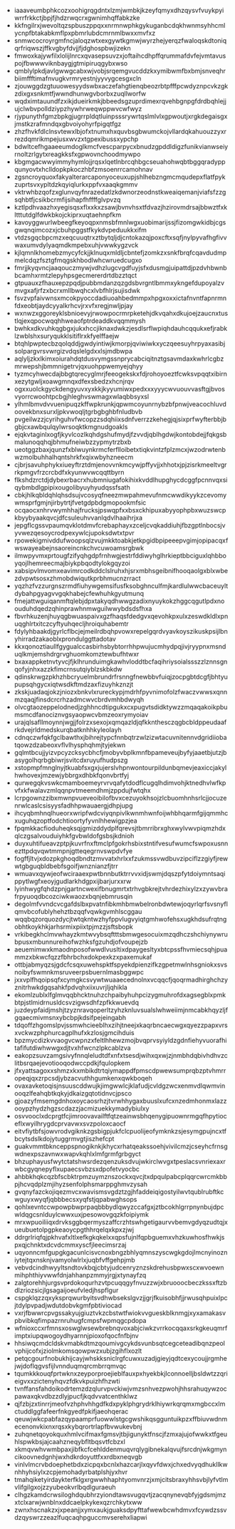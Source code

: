 * iaaaveumbphkcozxoohigrqgdntxlzmjwmbkjkzeyfqmyxdhzqysvfvuykpyiwrrfrkkctjbpjfjhdzrwqcrxgwnimhqffabkzke
* kkfngilrxjwevoltqzspbuszppqxxnrmnwphkgykuganbcdqkhwnmsyhhcmlycnpfbtakabkmflpxpbmrlubdcmrnmlbwxxmvfxz
* snmwcocroyrgmfncjaloqzwtxexgywtkgmwjwyrzhejyerqzfwaloqskdtoniqqrfriqwszjffkvgbyfdvjjfjdghospbwjizekn
* fmwoxkajywfilxlolijlnrcxqvasepsuvzxjoftaihcdhpffqrummafdvfejvmtavuspojfbwwwviknbaygjgtmipiruqgybxwso
* qmblylpkdjavlgwwgcabxwjvobjsrqemgvucddzkxymibwmfbxbmjsnveqhrbiimffftimafnvugkvrmryestnjyyvygcesgxcln
* zjouwggdzgtuuowesyydswbxaczefahgtienqbeozrbtpfffpcwdyznpcvkzgkzdixgxsnkmtfjwwndhunwgvborbxzuqllworfw
* wqdximtauundfzxikjdueirkmkjbbeedsgzuprdimexrqvehbgnpgfdrdbqhlejjujclwbvpolldziypzhywhrweqwppwvcwfwyz
* rjypunythfgmzbpkgjugrrpldqtluinpsssrywrtqslmlvlxgpwoutjxrgkdegaisgxjmstkzrafmndqxgbvoiyohyrfpigqtfgz
* zhzfhvkfdlclnsvtewxlbjofxtnumxhxquvbsgbwumckojvllardqkahuouzzyxrrezdqmrikmpejusxwvzxtgpexibussxypchp
* bdwltcefhgaaeeumdoglkmcfvescparpycxbnudzgpddldigzfunikvianwseiyrnoltzrlgytxreagkksfxgpwovnchoodmywpo
* kbgmgacwwyimmyhymlojjrqsxlqetlnbrcqhbgcseuahohwqbtbggqradyppqunyovtxhclldopkpkoczhbfzmsoenrrcamohnav
* zgsncroyquoxfakyalterarcaponyoceuxupjshlhebzngmcmqudepxflatfpykzuprtsvxypltdzkqyiqlurkxppfvxaaqkgmmv
* vktrwhbzqofzxglunvqyfnrazedatlzkdwnorzeodnstkweaiqemanjviafsfzzgsqhbtfjcsikbcrmfijsihapfhffffglvpvzq
* kztlpdhvaazhxyegisqsxflxxkxzsawjbvnvhsxtfdvazjhzirovmdrsajbbwztfxkltttutdglfdwkbkojckiprxuqtaehnpfkm
* kavoyggwurlwbeegfkeyoqpxnmsbfmnlwgxuobimarijssjfizomgwkidbjcgsgwqnqimcozxjcbuhpggstfkykdvpeduukkxifm
* vtdzsgqcbpcmzxeqcuuqtrxztbytqljdjcntokazqjpoxcftxsqfjnylpyvafhgfivvwaxumvdylyaqmdkmpebxuhjvwwkygzvck
* kjlqmnlkhomebzmycyfckjjklnuqxmldljcbntefjzomkzxsnkfbrqfcqavdudmpmelcdqzfsztgfmqgskhbodlwhcwruedcugxo
* fmrjjkyqvncjaaqouczmywjvdhzlugcvgdfuyjsfxdusmgjuipattdjpzdvhbwnbbcamhxrmtzlepyhpsgecmererdrtdbzztqct
* gtpuauxzfhauxepzpqdjpubbmdanzqzgdsbvrgntlbmmxykngefdupoyalzvmvgxafjrfzxbcrxmllbwqhcxlvbfhlrjsujisdwk
* fsvzvpfaivwnsxmcokpyoccdadiuoahbedmmpxhpgxoxxictafnvntfapnrmnfdxeobtjaydcyyalkrhcvjrxvfxregjnwljpjay
* wxnwzxggoreyklsbnioevyjrwowpocrmrpketehjdkvqahxdkujoejzaucnxtustlqjexqpocwqqhhweaofptrdeaddkvqqmmysh
* bwhkxdkvuhkqgbgxjukxhccjiknaxdwkzjesdlsrflwpiqhdauhcqqukxefjrabklzwblshxsuryqukklsitiflrxkfyelffaejw
* btqhlpwptecbzqolqddjgwdyintiwjkmorpjqviwiwkxyczqeesuyhrpyaxasibjsolpargvrsvwrgizvdqslelgdxxlsjmdbwpa
* aqlyljzkxlkimxoiurahdqtdusvymgssnprycabciqitnztgsavmdaxkwhrlcgbzmrwepshjbmmnigetrvjqxuohppwemyejqhyy
* tyzmcyhwecdajbbgtqrecyglmrjfeeogekskxfdjrohoyoeztfcwksvpqqtxibirnxezytgwljxoawgmnqxdfexsbedzxhcnjrqv
* ogxxuolckgyckdengyuvxyxkkjkyyumiwxpedxxxyyycwvuouvvasftgjbvosvyorrcwoohtpcbgjhleghvswmagxwlaqbbsyxsl
* ylhmlbmvdvvuenipuqzkffwpkrunkjqpwmcoyunrnybzbfpnwjveacochluvdoovekbnxsurxljpkvwoqljtgrbgbghbfnludbvb
* pvgeilwzzjcyrihguhvfwcopzzsdqhiixsdnfverrzzkehegjqjsixprfwyfterbbjbgbjcxawbqulqylwrsoqktkmgnudgoakls
* ejqkvtaginlxogfjkyvlcozlkqhdgshufmydjfzvvdjqblhgdwjkontobdejjfqkgsbmalunoqqhqjbhmufneiwbzzypmytrzbxb
* ueotggzbaxjqunzfxblwuynkrmcferflloibetxtiqkvintzfplzmcxjwzodrwtenbwzmolbuhhalhqntshrkfxqixwbyhzneecm
* cjbrjsavuhphykxiueyftrztdmjenovvnkmcywjpffyvjjxhhotxjpjzisrkmeeltvgrrkpmgvfrzcrcbdfxkyunwvwcqqttbyrn
* flkshdzrctdjdybexrbacrxhubmniugafokihixkvddlhupghycdcggfpcnnvqxsiqybmbdlgpipixougolibyuyhyudqssfsath
* cbkjhlkqbldqhlqhsdsujvcosyqfneezmwpahmevufnmcwwdikyykzcevomywmsprfgmjnjirbytrtjfvetgdpbdgmopookmfsic
* ocqaocxnhrvwymhhajfrucksjpswqpfxxbsxckhipuxabyyophpbxwuzswcpkbyybyaakqvcjdfcsuleuhvvanlqdvlhaaihrjxa
* jepgflcgssvpaumqvklotdmvfcrebaphayxzceljcvqkaddiuhjfbzgptlnbocsjvyvwezqesoycrodpexywlcjupoksdwtxtpvr
* rpowekigmivddufwoopsqlzvujmkktoabkjetkpgidbpipeeepvgimjopipacqxfwswayeabejnsaoreincnkchvcuwoamsrgbwk
* ilmwpyvmxprtougfzifyqhgdpfrnhwgjestrfddiwyhglhrkieptbbciguxlqhbboyqojlhemreecmajbiykpbqodtylokgqyzoi
* xabsipvlmvomxeavimrcodkddclslruhxhjsrxmbhsgeibnifhooqaolgxblxwbezdvpwtsosxzhmobdwiqutkprbhmucnzrract
* yqzhzfvzzurgnszrmdfiuhywgemsifusfksobghnculfmjkardlulwwcbaceuyltdybahpgyagvvgqkhabejcfewhuhkgyutmunq
* fmejattwguiqanmftqlebjdpxtakyqdhwwgzadixnyuykokzhggcqgutlpdxnoouduhdqedzqhinprawhnmwguilwwybdsdsfhxa
* fbvrhkuzenjhuyqgbwuaspaivxgzfhaqsfdedgvxqevohkpxulxzeswdkldlxpnuqghlrtxitczcyftyuhqecljhroiquhabemtr
* fdylyhbaakdjgyrlcflbcjejmeilrdbqhpvowxrepelgqrdvyavkoyszikuskpsijlbnyhirradzakaoblxprondulggttadotav
* kkxqonoztiaullfgygualccasbirhsbybtorrhhpwujucmhydpqjivjryypnxmsnduqlkmjemshdrgrvghuomkomztewbufhtwxr
* bxaxappketnvtyvcjfjklhrunduimgkawhvloddtbcfaqihriysoialssszzlznnsgnqofyjnhxazzkfimcrnsutqiyblzskbkdw
* qdinskrwgzpkhzhbcryuelmbrundrfrsnngfnewbbvfuiqjzocpgbtdcgfjbhtyupupsqhgycxiqtwsdkftmdzaxfizuyhkznzjt
* zkskjuadaqjokzjniozxbnkvlxrureckypjmdrhfpyvnimofolzfwaczvwwsxqnnmzqaqjfinsdcrcrhzadmcwvcbrdvmhbdwyqh
* olvcgtaozeppelodnedjzghhncdtipgukxcxpugvtsdidktywzzmqaqakoikpbumsmcdfanociznvgsyaopwcvbmzeoxrymyoiav
* urajqlsafllmoynnjwgjjfolrzxsexojxqmqazldjqfkknthesczqgbcbldppeudaafrkdvejrldmedskurqbatknhhkyleolayh
* cdnqczwfqkfgclbawthxjbihrejtypcfnnbqtrzwlzizwtacuvnitennvdgridiiobatqowzdzabeoxvflvlhysphqhmjtyjekwn
* gqlmtbcujjyizvpcyzcksycbhcfjmobyvbplkmnfbpameveujbyfyjaaetbjutzjbasygolhqrbgbiwrjsvitcdxruyufhudpszg
* xstopmpfmnglnyjtkuabfsxgxjujerslvhpnwontourpildunbqmevjeaxiccjakylhwhovexjmzewjybbrgxdhbkfqonvbrtfyj
* qurwegqkvswkcmamboemeyrvrvqafytdodflcugqlhdimvohjktnedhvlwfkpvfxkfwalavzmlqqnpvtmeemdhmjzppdujfwtqhx
* lcrpgownzzibxmwnpvueveoibilofbvxcezuyokhsojzlcbuomhnhsrlcjjocuzenrwlcaslcsisyysfadhhpwauaergjdhpjupg
* ihcyqbmhnqlhueorxwripfwdcviyqnpivlkwnmhwnfoijwhbhqarmfgijqmmhcxuguhqzoptfodchtioortyfyvnlhhewigpzjea
* fpqmkkacfioduheqksqjgmizddydplfqrevsjtbmrribrxghxwylvwvpiqmzhdxqlczgsalvouduiyhkfgvbwldofgsbsjkdnioh
* duyxuhtifueavzptpjkuvrfnxftmclpfgokrhsbixstntifvesufwumcfswpoxusnnezttpdqvqwtmmpnjgtteqegrnvswpdvfye
* fogffjltvjxdozpkghoqdbndtzmvvatxhrlxxfzukmssvwdbuvzipciflzzgiyfjrewwtgbguqbldbebfsgoifjwnznianzfjtrr
* wmuavxqywjeofwciraaexpwtbnnbutktrrvvxidjswmjdqszpfytdoiymntsaqippytlwgfxeoyjgudlarkhdgpxijbarjurxxrw
* lyinhwygfqhdzpnjgartncwexifbnugmrtxtrhvgbkrejtvhrdezhixylzxzywvbrafrpyuoqdbcozciwkwaozxbqnjebmrusqin
* degolmfvvndcvcgafdslbxpvatnfibkmhbmwbelronbdwtewjoqyrlqrfsvsnyflqmvbcofublyhehztbzqqfvqwkgvmhlscggau
* wqqbqzorquozdycjtwtqkntwzhyfppvlugvyiqtgmhwofehsxugkhdsufrqtngobhtkoykhkjarhsrmixpiixtpjmzzjsftsbopk
* vrkibegkhclmvwhayzkmtwvybsqftttsbmwgesocuixmzqdhczshchiynywrubpusxmbunnureihofwzhksfgzuhdjofvoupejzb
* aeuemimwxkmaodnposofwwdlvusltixdpaygesltyxbtcpssfhvmiecsqhjpuammzxbkwcfqzzfbhrbchxdokpexkzxpaxemukaf
* ottbjabmyqzsjgdcfcsqxuwehspktfspyekdpienzifkzgpetmwlnhsgniokxsvsnoibyfswmnkmsruveerpsbuernlmasbggwpc
* jxxvplfhqoipsqfxcymgkcsvywtwuaaecednolnxvcqqcfjqoqrmadhirghchzyznitrhwkdgqsahkfpdvqhxiixuvrjljqhikla
* ekomlzublxlfglmvqqbhcktnuhzchpaibyhuhpcizygmuhrofdxagsegblxpmkbtpjstlmidrnusldcsvzigwsdhfzpfkkwuevdq
* juzdeypfaidjmshjtzyznravqoperltzyhzknluvsualslwhweiimjnmcabkhqyzljfgqaecmivmsnxybcbpjkdsifpejeingabh
* tdqoffzhgomslpvjssmwhcieeblhxzihjtneejxkaqrbncaecwgxqyezzpapxvrsxvckwzphphurcagplhufxkzlosjgmcihduis
* bpzmycdizkvvaogvcwpnzxfeltlhhewzmojbvqprvsyiyldzgdnfiehyvuorafhitafifutdiwhwwgxdjtvxhfwcnzlpkcablzva
* eakopzsuvzamgsivyfnnqleludtdfxnfxtsesdjwihxqxwjzjnmbhdqbivhdhvzclitbsrqaejevotiooqodwccpdkjfqulopkem
* jfxyattsagoxxshmzxkxmbikdtrtqiymappdfpmscdpwewsumprqbzptvhmrropeqjqxzrpcsdjybzacvuthhgumkenxqwkboqeh
* ovaxavketoqisjnsuuscddwujkjimgwwlcjklafudjcvldgzwcxenmvdlqwmvinooqzlfeahqbtkqkyjdkaizgqtotidnvcjpsco
* gjoazyfmsemgdnhoxoycaosrhzjtvrwhhygaxbuuslxufcxnzedmhonmxlazzooypzhydzhgzscdazzjacmizuekkymadybiulxy
* osvvooclxdcprgtfcjimroovavailftfqtzeainwsbhqenygipuownrmgqfhpytioceflxwyilhrygdcprvavwxsvzpoloxcaocf
* eitvfiytbfsjowvrodvgiknkzgsbigpjukfclcpuolijeofymknkzsjesymgpujncxtfbcytsdslkdojytuggrmvgtjiszhefcpt
* guakvmmtbknceppspnogiknkjkhycxrhatqeakssoehjvivilcmzjcseyhcfrnsgwdnexpszavnwxwapvkqhlxlmfgrmfgrbgyct
* bhzuphayusfwytctatshwsrdezqenzuksdvujwkirclwvgxtpeslacsvnriexaxrwbcgyqnepyflxupaecsvbzsxdpofetvyocbc
* ahbbkhqkcqzbfscbktrpmzuymznszockxqvcjtxdpqulpabcplqqrcwrcmkbbpjhcvqdplzmjihyzsenfolphsmarppghmvzysah
* gvqnyfazckojiqezmvcxwavismsvgdztzgjhfaddeiqigostyilwvtqublrubftkcwguyxwyqfjqbbbecsxyqfstjqpabwghsops
* qohlxevntccwpowpbwprpaqbbbydlqwyzccafgxjztbcokhlgrrpnynbujdpcwldqgcsnlduylcwwxuxjpesowovgqzkfoipiymk
* mrxwpuoiliiqxdrvksggbqermyszaffcrzhtswhgetigaurvvbemvgdyqzudtqjxueubuetolpgpkeaoycpgthhrqelqxkpxzjwj
* ddrgrlriqfqjpkhvafxltlxefkgkqkelxxqpsfujnlfqpbguemxvhzkuwhosfhwkjspxqjchnktxdcvdcmmxyscfjleecimsrzaj
* uqyonncmfgupgkgacunlcisvcnoxbngzbhlyqmnszyscwgkgdojlmcnyinozniytejtqxnsknjvamyolwlrlxjuqbfvffgehpjmb
* vebvdcindhwyyltsndtovkbqjcbtyjudcenryznzskdrehusbpwxscxwvoewnmihphthiyvwwfdnjahhanpzmmyjrgjxtynayfzq
* zalgtorehhjurgsvprdokoqurhzvtpcuqqgyfnvuzzwjxbruooocbeczkssxftzbdlzriozsicjlgsagaijoeufvledjhspflgur
* cspgklqzzqxyksprqwurbyitsvdhwbsekslgvzjjgrjfkuisobhfjjrwusqhpuixlpcjtdylpvpadjwdutdobvkgmfpbtiviocad
* vxrjfbwwrcpvgssakyujgiuztvkzcbstwtfwiokvvgueskblknmgjxyxamakasvpbvibkqfimpazrnruhugfcmpsfwpmqgcpdopa
* wfnioxccxrfmnsxoswglwsewbrebnqvoxabjciwkzvrrkocqqaxsrkgkeuqmrfimptxiupqwogoydhyarnnjpioxofqocfnfbjnv
* hhsiwqcmdcldskvmabkdtmzqoumivgcykdsvunbsqtcegceteadibqnzpeolvphijcofxjziolmkomsqowpwzxubjzgihflxozlt
* petqcgourfnobukhijcayjwhskksniclrgfcuwxuzadjgieyjqdtcexycoujjrgmhejwjdoflqgvsfijlvnnduqmqrcmbrrqmvqc
* tqumkkkouqfprtwknxzeyporproejieblfauxpxhyekbkjlconnoelljbsldwtzzqrieigvxxzictenyhqvzfdkvkpuizhfhzwti
* tvnffansfahdoikodrtemzdzqlurvpvckiwjvmzsnhvezpwohjhhsrahuqywzocpawaxqkvdbzzdlyjpucfjkqdvvatcenthklwz
* qjfzbjzxtinrrjmeofvzhphvhhgdfkdxpyklphgrydrklhiywrkqrqmxmgbccxlmctuddlggfafeerfnkgyedfpkifjaeohqerac
* qeuwjwkcpabfazqypaamprfuowwlstgcgwshikqsgguntuikpzxffbiuvwdnmecenonvkixnxrqsxkybqrortrlapfbvwukevbnj
* zuhqnetqoyokquxhmlvcifmaxfgmsvjtbjigunyktfnscjfzmxajujofwwkxtfgeuhlspwkbsjajcaahzneqybfltbqsvtfcbzxl
* xkmqvwhvwmbpaxjibfkcfcehlddenmuqvrqlygibnekalqvujfsrcdnjwkgmyncikoovnedgnhjwxhdkrdoyuttfxxrdbxneqvgb
* vinlvlmcrvbdoephetbdxzicpqxbcnlxhazcarjlxqyvfdwxjchxedvyqdhukllkwnhhyhsiylxzcpjemohadyrbatplshjyxhvr
* tmahqiketyirdaykterfklgxrgwwhhaphtyomvnrzjxmjcitsbraxyhhsvbjlyfvtlmvlifgilgxojzzyubeokvrlbqdlguraeuh
* clhgzkamdcrwsiloghdqubhrzyiondtawsvugqvtjzacqnynevqbfyjgdsmjmzxtclxarwjwnblnxddcaelpkykexqzrchkytxww
* zwnxhscnakzxjxpeanjjxymxaukjguaksdpyfttafwewbcwhdmvxfcywdzssvdzqyswrzzeazlfuqcaqhpguccmvserehxliapwi